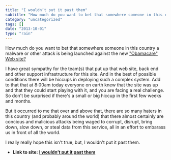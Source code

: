 ```yaml
---
title: "I wouldn’t put it past them"
subtitle: "How much do you want to bet that somewhere someone in this country a malware"
category: "uncategorized"
tags: []
date: "2013-10-01"
type: "rain"
---
```

How much do you want to bet that somewhere someone in this country a malware
or other attack is being launched against the new ["Obamacare" Web
site?](<http://www.healthcare.gov>)

I have great sympathy for the team(s) that put up that web site, back end and
other support infrastructure for this site. And in the best of possible
conditions there will be hiccups in deploying such a complex system. Add to
that that at 8:00am today everyone on earth knew that the site was up and that
they could start playing with it, and you are facing a real challenge. So
don't be surprised if there's a small or big hiccup in the first few weeks and
months.

But it occurred to me that over and above that, there are so many haters in
this country (and probably around the world) that there almost certainly are
concious and malicious attacks being waged to corrupt, disrupt, bring down,
slow down, or steal data from this service, all in an effort to embarass us in
front of all the world.

I really really hope this isn't true, but, I wouldn't put it past them.


* **Link to site:** **[I wouldn’t put it past them](None)**